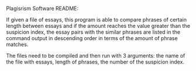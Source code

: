 Plagisrism Software README:

If given a file of essays, this program is able to compare phrases of certain length between essays and if the amount reaches the value greater than the suspicion index, the essay pairs with the similar phrases are listed in the command output in descending order in terms of the amount of phrase matches.

The files need to be compiled and then run with 3 arguments: the name of the file with essays, length of phrases, the number of the suspicion index.

